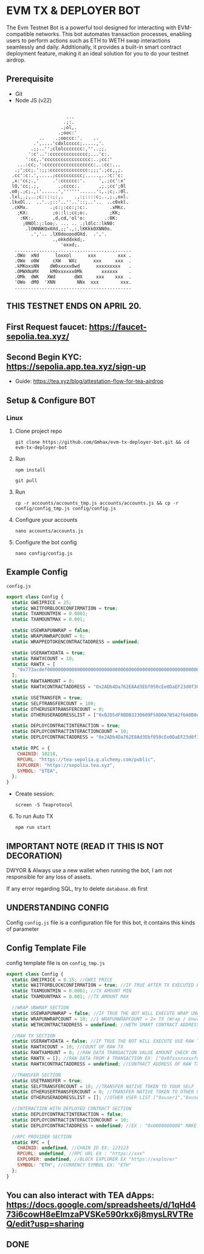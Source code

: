 # EVM TX & DEPLOYER BOT
The Evm Testnet Bot is a powerful tool designed for interacting with EVM-compatible networks. This bot automates transaction processes, enabling users to perform actions such as ETH to WETH swap interactions seamlessly and daily. Additionally, it provides a built-in smart contract deployment feature, making it an ideal solution for you to do your testnet airdrop.



## Prerequisite
- Git
- Node JS (v22)


```
                                                          
                      ...                                 
                     .;:.                                 
                    .;ol,.                                
                   .;ooc:'                                
            ..    .;ooccc:'.    ..                        
          .',....'cdxlccccc;.....,'.                      
         .;;..'';clolccccccc:,''..;;.                     
        ':c'..':cccccccccccccc;...'c:.                    
       ':cc,.'ccccccccccccccccc:..;cc:'                   
    ...:cc;.':cccccccccccccccccc:..:cc:...                
   .;';cc;.':;;:cccccccccccccc:;;;'.;cc,,;.               
  .cc':c:.',.....;cccccccccc;.....,..:c:'c:               
  ,x:'cc;.,'     .':cccccc:'.     ',.;cc':x'              
  lO,'cc;.;,       .;cccc:.       ,;.;cc';0l              
 .o0;.;c;.,:'......',''''''......':,.;c;.:0l.             
 .lxl,.;,..;c::::;:,.    .,:;::::c;..,;.,oxl.             
 .lkxOl..  ..'..;::'..''..'::;..'..  ..c0xkl.             
  .cKMx.        .;c:;:cc:;:c:.        .xMKc.              
    ;KX:         ;o::l:;cc;o:.        ;KK;                
     :KK:.       ,d,cd,'ol'o:       .:0K:                 
      ;0NOl:;:loo;. ... .. .;ldlc::lkN0:                  
       .lONNNKOx0Xd,;;'.,:,lKKkk0XNN0o.                   
         .','.. .lX0doooodOXd.  .','.                     
                 .,okkddxkd;.                             
                    'oxxd;.                               
   ...........................................                              
   .OWo  xNd      loxxol      xxx        xxx . 
   .OWo  o0W     cXW   WXc      xxx     xxx  .  
   .kMKoxsNN    dW0xxxxx0wd      xxxxxxxxx   .   
   .OMWXNaMX    kM0xxxxxx0Mk       xxxxxx    .        
   .OMk  dWK   XWd       dWX     xxx    xxx  .       
   'OWo  dM0  'XNN        NNx  xxx        xxx.       
   ........................................... 

```           
                                              
                                              
## THIS TESTNET ENDS ON APRIL 20.

## First Request faucet: https://faucet-sepolia.tea.xyz/
## Second Begin KYC: https://sepolia.app.tea.xyz/sign-up
- Guide: https://tea.xyz/blog/attestation-flow-for-tea-airdrop

## Setup & Configure BOT

### Linux
1. Clone project repo
   ```
   git clone https://github.com/Gmhax/evm-tx-deployer-bot.git && cd evm-tx-deployer-bot
   ```
2. Run
   ```
   npm install
   ```
   ```
   git pull
   ```

3. Run
   ```
   cp -r accounts/accounts_tmp.js accounts/accounts.js && cp -r config/config_tmp.js config/config.js
   ```
4. Configure your accounts
   ```
   nano accounts/accounts.js
   ```

5. Configure the bot config
    ```
   nano config/config.js
    ```

## Example Config 
 `config.js` 
```js
export class Config {
  static GWEIPRICE = 25;
  static WAITFORBLOCKCONFIRMATION = true;
  static TXAMOUNTMIN = 0.0001;
  static TXAMOUNTMAX = 0.001;

  static USEWRAPUNWRAP = false;
  static WRAPUNWRAPCOUNT = 0;
  static WRAPPEDTOKENCONTRACTADDRESS = undefined;

  static USERAWTXDATA = true;
  static RAWTXCOUNT = 10;
  static RAWTX = [
    "0x773acdef0000000000000000000000000000000000000000000000000000000000000001",
  ];
  static RAWTXAMOUNT = 0;
  static RAWTXCONTRACTADDRESS = "0x2ADb4Da762E8Ad3Ebf050cEe0DaEF23d0f3C1Ed2";

  static USETRANSFER = true;
  static SELFTRANSFERCOUNT = 100;
  static OTHERUSERTRANSFERCOUNT = 0;
  static OTHERUSERADDRESSLIST = ["0xB2D5dF8BDB3230609F58D0A7B5A2f6A0B8eF3d04", ]; //add ka ng more address here mas marami mas maganda

  static DEPLOYCONTRACTINTERACTION = true;
  static DEPLOYCONTRACTINTERACTIONCOUNT = 10;
  static DEPLOYCONTRACTADDRESS = "0x2ADb4Da762E8Ad3Ebf050cEe0DaEF23d0f3C1Ed2";

  static RPC = {
    CHAINID: 10218,
    RPCURL: "https://tea-sepolia.g.alchemy.com/public", 
    EXPLORER: "https://sepolia.tea.xyz",
    SYMBOL: "$TEA",
  };
}
```

- Create session:
   ```
   screen -S Teaprotocol
   ```

6. To run Auto TX
   ```
   npm run start
   ```

   



## IMPORTANT NOTE (READ IT THIS IS NOT DECORATION)
DWYOR & Always use a new wallet when running the bot, I am not responsible for any loss of assets.

If any error regarding SQL, try to delete `database.db` first


## UNDERSTANDING CONFIG
Config `config.js` file is a configuration file for this bot, it contains this kinds of parameter

## Config Template File
config template file is on `config_tmp.js`
```js
export class Config {
  static GWEIPRICE = 0.15; //GWEI PRICE
  static WAITFORBLOCKCONFIRMATION = true; //IF TRUE AFTER TX EXECUTED BOT WILL WAIT TX TO BE MINED FIRST, IF FALSE AFTER TX EXECUTED BOT WILL CONTINUE TO NEXT TX
  static TXAMOUNTMIN = 0.0001; //TX AMOUNT MIN
  static TXAMOUNTMAX = 0.001; //TX AMOUNT MAX

  //WRAP UNWRAP SECTION
  static USEWRAPUNWRAP = false; //IF TRUE THE BOT WILL EXECUTE WRAP UNWRAP TX
  static WRAPUNWRAPCOUNT = 10; //1 WRAPUNWRAPCOUNT = 2x TX (Wrap / Unwrap) OR (SWAP ETH TO WETH AND SWAP BACK)
  static WETHCONTRACTADDRESS = undefined; //WETH SMART CONTRACT ADDRESS EX: "0x"

  //RAW TX SECTION
  static USERAWTXDATA = false; //IF TRUE THE BOT WILL EXECUTE USE RAW TX
  static RAWTXCOUNT = 10; //COUNT OF RAW TX
  static RAWTXAMOUNT = 0; //RAW DATA TRANSACTION VALUE AMOUNT CHECK ON YOUR TRANSACTION EXPLORER > VALUE EX : 0 ANOTHER EX : 0.1
  static RAWTX = []; //RAW DATA FROM A TRANSACTION EX: ["0x0fxxxxxxxxforacc1","0x0fxxxxxxxxforacc2","0x0fxxxxxxxxforacc3"] BASED ON HOUW MANY OF YOUR ACCOUNTS, EACH ACCOUNT HAVE 1 RAW DATA, MAKE SURE THIS IS RAW DATA OF TRANSACTION THAT MATCH YOUR RAWTX AMOUNT
  static RAWTXCONTRACTADDRESS = undefined; //CONTRACT ADDRESS OF RAW TX

  //TRANSFER SECTION
  static USETRANSFER = true;
  static SELFTRANSFERCOUNT = 10; //TRANSFER NATIVE TOKEN TO YOUR SELF
  static OTHERUSERTRANSFERCOUNT = 0; //TRANSFER NATIVE TOKEN TO OTHER USER
  static OTHERUSERADDRESSLIST = []; //OTHER USER LIST ["0xuser1","0xuser2","0xuser3"] USER WILL RANDOMLY PICKED

  //INTERACTION WITH DEPLOYED CONTRACT SECTION
  static DEPLOYCONTRACTINTERACTION = false;
  static DEPLOYCONTRACTINTERACTIONCOUNT = 10;
  static DEPLOYCONTRACTADDRESS = undefined; //EX : "0x0000000000" MAKE SURE CONTRACT ALREADY VERIFIED

  //RPC PROVIDER SECTION
  static RPC = {
    CHAINID: undefined, //CHAIN ID EX: 123123
    RPCURL: undefined, //RPC URL EX : "https://xxx"
    EXPLORER: undefined, //BLOCK EXPLORER EX "https://explorer"
    SYMBOL: "ETH", //CURRENCY SYMBOL EX: "ETH"
  };
}

```
## You can also interact with TEA dApps: https://docs.google.com/spreadsheets/d/1qHd473i6cowH8eEImzaPVSKe590rkx6j8mysLRVTReQ/edit?usp=sharing

## DONE

























